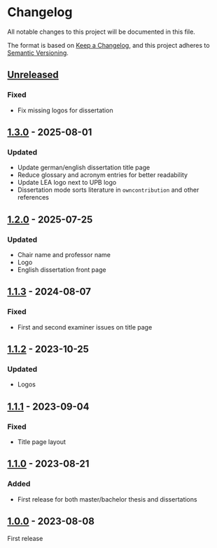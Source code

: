 # Changelog

All notable changes to this project will be documented in this file.

The format is based on [Keep a Changelog](https://keepachangelog.com/en/1.1.0/),
and this project adheres to [Semantic Versioning](https://semver.org/spec/v2.0.0.html).

## [Unreleased]
### Fixed
- Fix missing logos for dissertation

## [1.3.0] - 2025-08-01
### Updated
- Update german/english dissertation title page
- Reduce glossary and acronym entries for better readability
- Update LEA logo next to UPB logo
- Dissertation mode sorts literature in `owncontribution` and other references

## [1.2.0] - 2025-07-25
### Updated
 - Chair name and professor name 
 - Logo
 - English dissertation front page

## [1.1.3] - 2024-08-07
### Fixed
- First and second examiner issues on title page

## [1.1.2] - 2023-10-25
### Updated
- Logos


## [1.1.1] - 2023-09-04
### Fixed
- Title page layout


## [1.1.0] - 2023-08-21
### Added
- First release for both master/bachelor thesis and dissertations

## [1.0.0] - 2023-08-08
First release

[unreleased]: https://github.com/upb-lea/thesis_latex_template/compare/1.3.0...HEAD
[1.3.0]: https://github.com/upb-lea/thesis_latex_template/compare/1.2.0...1.3.0
[1.2.0]: https://github.com/upb-lea/thesis_latex_template/compare/1.1.3...1.2.0
[1.1.3]: https://github.com/upb-lea/thesis_latex_template/compare/1.1.2...1.1.3
[1.1.2]: https://github.com/upb-lea/thesis_latex_template/compare/1.1.1...1.1.2
[1.1.1]: https://github.com/upb-lea/thesis_latex_template/compare/1.1...1.1.1
[1.1.0]: https://github.com/upb-lea/thesis_latex_template/compare/1.0...1.1
[1.0.0]: https://github.com/upb-lea/thesis_latex_template/compare/1.0...1.0


